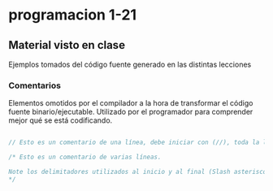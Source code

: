 # programacion 1-21

## Material visto en clase

Ejemplos tomados del código fuente generado en las distintas lecciones

### Comentarios

Elementos omotidos por el compilador a la hora de transformar el código fuente binario/ejecutable. Utilizado por el programador para comprender mejor qué se está codificando.

```java

// Esto es un comentario de una línea, debe iniciar con (//), toda la línea será omitida

/* Esto es un comentario de varias líneas.

Note los delimitadores utilizados al inicio y al final (Slash asterisco, y asterísco slash en ese orden).
*/
```

